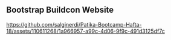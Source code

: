 ## Bootstrap Buildcon Website

https://github.com/salginerdi/Patika-Bootcamp-Hafta-18/assets/110611268/1a966957-a99c-4d06-9f9c-491d3125df7c


 
